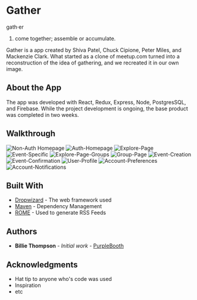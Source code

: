 # Gather

gath·er
1. come together; assemble or accumulate.

Gather is a app created by Shiva Patel, Chuck Cipione, Peter Miles, and Mackenzie Clark. What started as a clone of meetup.com turned into a reconstruction of the idea of gathering, and we recreated it in our own image. 



## About the App 

The app was developed with React, Redux, Express, Node, PostgresSQL, and Firebase. While the project development is ongoing, the base product was completed in two weeks. 

## Walkthrough

![Non-Auth Homepage](/../<screenshot-branch-dont-ask-me-about-it>/public/images/screenshots/gather-non-auth-home.png?raw=true "Optional Title")
![Auth-Homepage](https://imgur.com/Reljktb)
![Explore-Page](https://imgur.com/uPjR670)
![Event-Specific](https://imgur.com/OhbjG3O)
![Explore-Page-Groups](https://imgur.com/M0UkqA1)
![Group-Page](https://imgur.com/jwZhVPP)
![Event-Creation](https://imgur.com/v5eBThG)
![Event-Confirmation](https://imgur.com/rZTUg96)
![User-Profile](https://imgur.com/n0fchX9)
![Account-Preferences](https://imgur.com/dKRG9mb)
![Account-Notifications](https://imgur.com/ZzQfl8a)


## Built With

* [Dropwizard](http://www.dropwizard.io/1.0.2/docs/) - The web framework used
* [Maven](https://maven.apache.org/) - Dependency Management
* [ROME](https://rometools.github.io/rome/) - Used to generate RSS Feeds


## Authors

* **Billie Thompson** - *Initial work* - [PurpleBooth](https://github.com/PurpleBooth)



## Acknowledgments

* Hat tip to anyone who's code was used
* Inspiration
* etc

